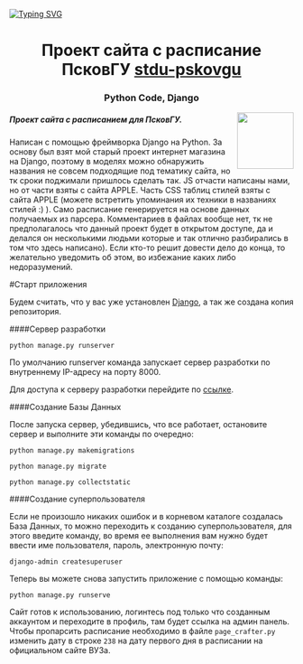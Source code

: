 <a href="https://github.com/TheKostVK/stdu-pskovgu"><img src="https://readme-typing-svg.herokuapp.com?font=Fira+Code&pause=1000&center=%D0%BB%D0%BE%D0%B6%D1%8C&vCenter=%D0%BB%D0%BE%D0%B6%D1%8C&repeat=%D0%B2%D0%B5%D1%80%D0%BD%D0%BE&width=435&lines=stdu-pskovgu" alt="Typing SVG" /></a>

<h1 align="center">Проект сайта с расписание ПсковГУ <a href="https://stdu-pskovgu.ru/" target="_blank">stdu-pskovgu</a> 
<h3 align="center">Python Code, Django</h3>
<img align="right" src="https://media.giphy.com/media/M9gbBd9nbDrOTu1Mqx/giphy.gif" width="100"/>



<h5 align="left">Проект сайта с расписанием для ПсковГУ.</h5>
<p align="left">Написан с помощью фреймворка Django на Python.
За основу был взят мой старый проект интернет магазина на Django, поэтому в моделях можно обнаружить названия не совсем подходящие под тематику сайта, но тк сроки поджимали пришлось сделать так.
JS отчасти написаны нами, но от части взяты с сайта APPLE.
Часть CSS таблиц стилей взяты с сайта APPLE (можете встретить упоминания их техники в названиях стилей :)  ).
Само расписание генерируется на основе данных получаемых из парсера.
Комментариев в файлах вообще нет, тк не предполагалось что данный проект будет в открытом доступе, да и делался он несколькими людьми которые и так отлично разбирались в том что здесь написано).
Если кто-то решит довести дело до конца, то желательно уведомить об этом, во избежание каких либо недоразумений.
</p>

 #Cтарт приложения
  
 Будем считать, что у вас уже установлен <a href="https://docs.djangoproject.com/en/4.1/intro/install/">Django</a>, а так же создана копия репозитория.
  
 ####Сервер разработки

`python manage.py runserver`

По умолчанию runserver команда запускает сервер разработки по внутреннему IP-адресу на порту 8000.

Для доступа к серверу разработки перейдите по <a href="http://127.0.0.1:8000/">ссылке</a>.

 ####Создание Базы Данных
 
После запуска сервер, убедившись, что все работает, остановите сервер и выполните эти команды по очередно:

`python manage.py makemigrations`

`python manage.py migrate`

`python manage.py collectstatic`

 ####Создание суперпользователя

Если не произошло никаких ошибок и в корневом каталоге создалась База Данных, то можно переходить к созданию суперпользователя, для этого введите команду, во время ее выполнения вам нужно будет ввести име пользователя, пароль, электронную почту:

`django-admin createsuperuser`
  
  
Теперь вы можете снова запустить приложение с помощью команды:

`python manage.py runserve`
  
Сайт готов к использованию, логинтесь под только что созданным аккаунтом и переходите в профиль, там будет ссылка на админ панель.
Чтобы пропарсить расписание необходимо в файле `page_crafter.py` изменить дату в строке `238` на дату первого дня в расписании на официальном сайте ВУЗа.
